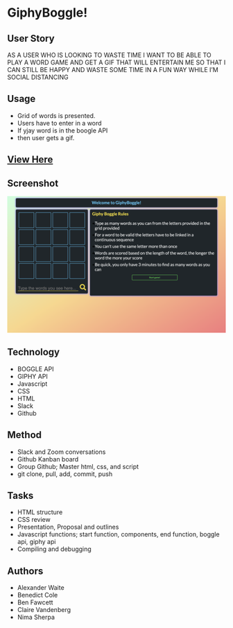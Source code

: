 # GiphyBoggle!
## User Story 
AS A USER WHO IS LOOKING TO WASTE TIME I WANT TO BE ABLE TO PLAY A WORD GAME AND GET A GIF THAT WILL ENTERTAIN ME SO THAT I CAN STILL BE HAPPY AND WASTE SOME TIME IN A FUN WAY WHILE I’M SOCIAL DISTANCING

## Usage 
* Grid of words is presented. 
* Users have to enter in a word
* If yjay word is in the boogle API
* then user gets a gif.

## [View Here](https://teamcabbn.github.io/GiphyBoggle/)

## Screenshot
![Image description](Screenshot1.png)

## Technology
* BOGGLE API
* GIPHY API
* Javascript
* CSS
* HTML
* Slack
* Github

## Method
* Slack and Zoom conversations
* Github Kanban board
* Group Github; Master html, css, and script 
* git clone, pull, add, commit, push

## Tasks
* HTML structure
* CSS review
* Presentation, Proposal and outlines
* Javascript functions; start function, components, end function, boggle api, giphy api
* Compiling and debugging

## Authors
* Alexander Waite
* Benedict Cole
* Ben Fawcett
* Claire Vandenberg
* Nima Sherpa
